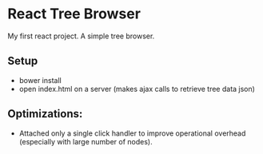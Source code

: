# React Tree Browser

My first react project. A simple tree browser.

## Setup

- bower install
- open index.html on a server (makes ajax calls to retrieve tree data json)

## Optimizations:
- Attached only a single click handler to improve operational overhead (especially with large number of nodes).
